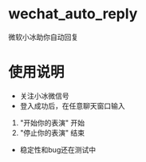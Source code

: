 # wechat_auto_reply
微软小冰助你自动回复
# 使用说明
* 关注小冰微信号
* 登入成功后，在任意聊天窗口输入
1. "开始你的表演" 开始
2. "停止你的表演" 结束
* 稳定性和bug还在测试中
